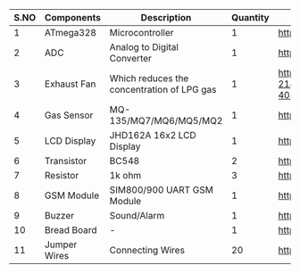 | **S.NO** | **Components**                    | **Description** | **Quantity** | **Link** |  
|----------|-----------------------------------|-----------------|--------------|----------|
|   1      | ATmega328 | Microcontroller | 1 | https://www.electronicscomp.com/atmega328p-microcontroller-india?search=atmega328 |
|   2      | ADC  | Analog to Digital Converter | 1 | https://www.electronicscomp.com/adc0804-8-bit-analog-to-digital-a-d-converter-ic-dip-20-package?search=analog%20to%20digital%20converter
|   3      | Exhaust Fan| Which reduces the concentration of LPG gas  | 1 | https://www.amazon.in/Havells-FHVVEDXOWH08-Ventil-200mm-White/dp/B00KIDSU8S/ref=asc_df_B00KIDSU8S/?tag=googleshopdes-21&linkCode=df0&hvadid=396989272059&hvpos=&hvnetw=g&hvrand=17817879117604266861&hvpone=&hvptwo=&hvqmt=&hvdev=c&hvdvcmdl=&hvlocint=&hvlocphy=1007741&hvtargid=pla-404767017039&ext_vrnc=hi&th=1 |
|   4      | Gas Sensor |	MQ-135/MQ7/MQ6/MQ5/MQ2 | 1 |	https://amzn.to/2WLIPFL |
|   5      | LCD Display |	JHD162A 16x2 LCD Display |	1	| https://amzn.to/2YVEF0W |
|   6      | Transistor | BC548 | 2 | https://www.electronicscomp.com/bc548-npn-general-purpose-transistor-30v-100ma-to-92-package?search=BC548 |
|   7      | Resistor   | 1k ohm | 3 | https://www.electronicscomp.com/1k-ohm-half-watt-resistance?search=1k%20ohm%20resistor |
|   8      | GSM Module	| SIM800/900 UART GSM Module | 1 |	https://amzn.to/3cqDL06 |
|   9      |	Buzzer 	| Sound/Alarm	| 1	| https://www.electronicscomp.com/active-buzzer-module-5v-india?search=buzzer |
| 10 |	Bread Board	| - |	1	| https://www.electronicscomp.com/400-points-half-size-solderless-breadboard?search=bread%20board&limit=50 |
| 11 |	Jumper Wires |	Connecting Wires |	20 | https://amzn.to/2L8Xc1p | 
